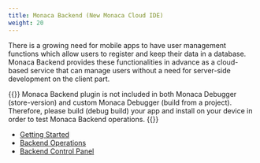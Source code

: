 ```yaml
---
title: Monaca Backend (New Monaca Cloud IDE)
weight: 20
---
```


There is a growing need for mobile apps to have user management
functions which allow users to register and keep their data in a
database. Monaca Backend provides these functionalities in advance as a
cloud-based service that can manage users without a need for server-side
development on the client part.

{{<note>}}
    Monaca Backend plugin is not included in both Monaca Debugger (store-version) and custom Monaca Debugger (build from a project). Therefore, please build (debug build) your app and install on your device in order to test Monaca Backend operations.
{{</note>}}

- [Getting Started](getting_started/)
- [Backend Operations](backend_operations/)
- [Backend Control Panel](control_panel/)



